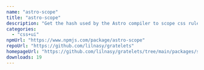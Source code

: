 ```yaml
---
name: "astro-scope"
title: "astro-scope"
description: "Get the hash used by the Astro compiler to scope css rules."
categories:
  - "css+ui"
npmUrl: "https://www.npmjs.com/package/astro-scope"
repoUrl: "https://github.com/lilnasy/gratelets"
homepageUrl: "https://github.com/lilnasy/gratelets/tree/main/packages/scope"
downloads: 19
---
```

